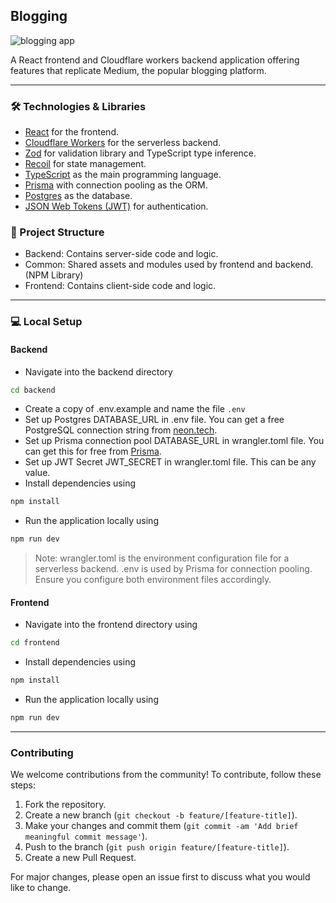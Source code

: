 ## Blogging

![blogging app](https://ibb.co/tm4pdL6)

A React frontend and Cloudflare workers backend application offering features that replicate Medium, the popular blogging platform. 

---

### 🛠 Technologies & Libraries

- [React](https://reactjs.org/) for the frontend.
- [Cloudflare Workers](https://workers.cloudflare.com/) for the serverless backend.
- [Zod](https://zod.dev) for validation library and TypeScript type inference.
- [Recoil](https://recoiljs.org) for state management.
- [TypeScript](https://www.typescriptlang.org/) as the main programming language.
- [Prisma](https://www.prisma.io/) with connection pooling as the ORM.
- [Postgres](https://www.postgresql.org/) as the database.
- [JSON Web Tokens (JWT)](https://jwt.io/) for authentication.

### 📁 Project Structure

- Backend: Contains server-side code and logic.
- Common: Shared assets and modules used by frontend and backend. (NPM Library)
- Frontend: Contains client-side code and logic.

---

### 💻 Local Setup

#### Backend

- Navigate into the backend directory 
```bash
cd backend
```
- Create a copy of .env.example and name the file `.env`
- Set up Postgres DATABASE_URL in .env file. You can get a free PostgreSQL connection string from [neon.tech](https://neon.tech/).
- Set up Prisma connection pool DATABASE_URL in wrangler.toml file. You can get this for free from [Prisma](https://www.prisma.io/data-platform/accelerate).
- Set up JWT Secret JWT_SECRET in wrangler.toml file. This can be any value.
- Install dependencies using 
```bash 
npm install
```
- Run the application locally using 
```bash
npm run dev
```

> Note: wrangler.toml is the environment configuration file for a serverless backend. .env is used by Prisma for connection pooling. Ensure you configure both environment files accordingly.

#### Frontend

- Navigate into the frontend directory using 
```bash
cd frontend
```
- Install dependencies using 
```bash
npm install
```
- Run the application locally using 
```bash
npm run dev
```

---


### Contributing

We welcome contributions from the community! To contribute, follow these steps:

1. Fork the repository.
2. Create a new branch (`git checkout -b feature/[feature-title]`).
3. Make your changes and commit them (`git commit -am 'Add brief meaningful commit message'`).
4. Push to the branch (`git push origin feature/[feature-title]`).
5. Create a new Pull Request.

For major changes, please open an issue first to discuss what you would like to change.
